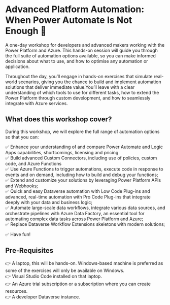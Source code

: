 # Advanced Platform Automation: When Power Automate Is Not Enough 🚀

A one-day workshop for developers and advanced makers working with the Power Platform and Azure. This hands-on session will guide you through the full suite of automation options available, so you can make informed decisions about what to use, and how to optimise any automation or application.

Throughout the day, you’ll engage in hands-on exercises that simulate real-world scenarios, giving you the chance to build and implement automation solutions that deliver immediate value.You’ll leave with a clear understanding of which tools to use for different tasks, how to extend the Power Platform through custom development, and how to seamlessly integrate with Azure services.

## What does this workshop cover?
During this workshop, we will explore the full range of automation options so that you can: 

✅ Enhance your understanding of and compare Power Automate and Logic Apps capabilities, shortcomings, licensing and pricing  
✅ Build advanced Custom Connectors, including use of policies, custom code, and Azure Functions  
✅ Use Azure Functions to trigger automations, execute code in response to events and on demand, including how to build and debug your functions;  
✅ Extend and customize your solutions by leveraging Power Platform APIs and Webhooks;  
✅ Quick and easy Dataverse automation with Low Code Plug-ins and advanced, real-time automation with Pro Code Plug-ins that integrate deeply with your data and business logic;  
✅ Automate large-scale data workflows, integrate various data sources, and orchestrate pipelines with Azure Data Factory, an essential tool for automating complex data tasks across Power Platform and Azure;  
✅ Replace Dataverse Workflow Extensions skeletons with modern solutions;  
  
✅ Have fun!  

## Pre-Requisites

👉 A laptop, this will be hands-on. Windows-based machine is preferred as some of the exercises will only be available on Windows.  
👉 Visual Studio Code installed on that laptop.  
👉 An Azure trial subscription or a subscription where you can create resources.  
👉 A developer Dataverse instance. 